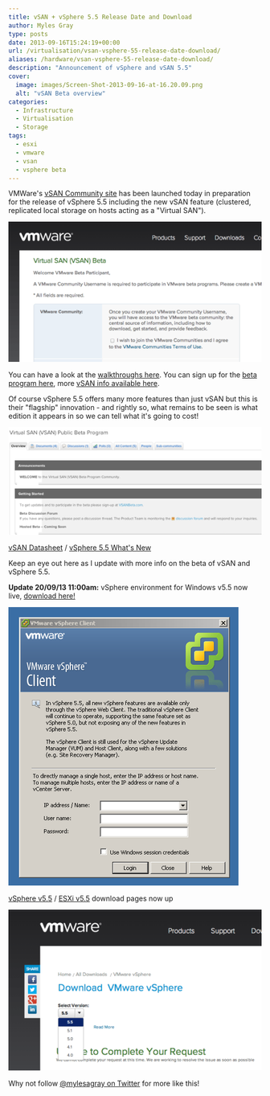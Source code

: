 ```yaml
---
title: vSAN + vSphere 5.5 Release Date and Download
author: Myles Gray
type: posts
date: 2013-09-16T15:24:19+00:00
url: /virtualisation/vsan-vsphere-55-release-date-download/
aliases: /hardware/vsan-vsphere-55-release-date-download/
description: "Announcement of vSphere and vSAN 5.5"
cover:
  image: images/Screen-Shot-2013-09-16-at-16.20.09.png
  alt: "vSAN Beta overview"
categories:
  - Infrastructure
  - Virtualisation
  - Storage
tags:
  - esxi
  - vmware
  - vsan
  - vsphere beta
---
```


VMWare's [vSAN Community site][1] has been launched today in preparation for the release of vSphere 5.5 including the new vSAN feature (clustered, replicated local storage on hosts acting as a "Virtual SAN").

![vSAN Public Beta Site](images/Screen-Shot-2013-09-16-at-16.07.41.png)

You can have a look at the [walkthroughs here][2]. You can sign up for the [beta program here][3], more [vSAN info available here][4].

Of course vSphere 5.5 offers many more features than just vSAN but this is their "flagship" innovation - and rightly so, what remains to be seen is what edition it appears in so we can tell what it's going to cost!

![vSAN Public Beta Website](images/Screen-Shot-2013-09-16-at-16.09.10.png)

[vSAN Datasheet][5] / [vSphere 5.5 What's New][6]

Keep an eye out here as I update with more info on the beta of vSAN and vSphere 5.5.

**Update 20/09/13 11:00am:** vSphere environment for Windows v5.5 now live, [download here!][7]

![vSphere 5.5 Windows Client](images/Screen-Shot-2013-09-20-at-11.17.36.png)

[vSphere v5.5][8] / [ESXi v5.5][9] download pages now up

![vSphere 5.5 Download Page](images/Screen-Shot-2013-09-20-at-10.04.35.png)

Why not follow [@mylesagray on Twitter][10] for more like this!

 [1]: https://communities.vmware.com/community/vmtn/beta/vsan
 [2]: https://www.vmware.com/uk/products/vsan/vsan-hol.html
 [3]: http://www.vmware.com/vsan-beta-register
 [4]: https://www.vmware.com/uk/products/vsan.html
 [5]: https://www.vmware.com/content/dam/digitalmarketing/vmware/en/pdf/products/vsan/vmware-vsan-datasheet.pdf
 [6]: https://blogs.vmware.com/vsphere/files/2013/09/vSphere-5.5-Quick-Reference-0.5.pdf
 [7]: http://vsphereclient.vmware.com/vsphereclient/1/2/8/1/6/5/0/VMware-viclient-all-5.5.0-1281650.exe
 [8]: https://customerconnect.vmware.com/downloads/details?downloadGroup=VC55U3K&productId=353&rPId=35248
 [9]: https://customerconnect.vmware.com/downloads/details?downloadGroup=ESXI55U3B&productId=353&rPId=35248
 [10]: https://twitter.com/mylesagray